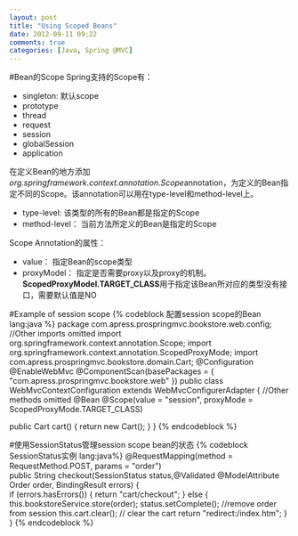 ```yaml
---
layout: post
title: "Using Scoped Beans"
date: 2012-09-11 09:22
comments: true
categories: [Java, Spring @MVC]
---
```

#Bean的Scope
Spring支持的Scope有：
*  singleton: 默认scope  
*  prototype  
*  thread  
*  request  
*  session  
*  globalSession  
*  application   
 
在定义Bean的地方添加*org.springframework.context.annotation.Scope*annotation，为定义的Bean指定不同的Scope。该annotation可以用在type-level和method-level上。  
*  type-level: 该类型的所有的Bean都是指定的Scope  
*  method-level： 当前方法所定义的Bean是指定的Scope  

Scope Annotation的属性：  
*  value： 指定Bean的scope类型  
*  proxyModel： 指定是否需要proxy以及proxy的机制。**ScopedProxyModel.TARGET_CLASS**用于指定该Bean所对应的类型没有接口，需要默认值是NO

#Example of session scope
{% codeblock 配置session scope的Bean lang:java %}
	package com.apress.prospringmvc.bookstore.web.config; 
	//Other imports omitted	import org.springframework.context.annotation.Scope;	import org.springframework.context.annotation.ScopedProxyMode;	import com.apress.prospringmvc.bookstore.domain.Cart;	@Configuration	@EnableWebMvc	@ComponentScan(basePackages = 		{ "com.apress.prospringmvc.bookstore.web" })public class WebMvcContextConfiguration extends WebMvcConfigurerAdapter {//Other methods omitted@Bean@Scope(value = "session", proxyMode = ScopedProxyMode.TARGET_CLASS) 	public Cart cart() {        return new Cart();    }}
{% endcodeblock %}  

#使用SessionStatus管理session scope bean的状态
{% codeblock SessionStatus实例 lang:java%}
	@RequestMapping(method = RequestMethod.POST, params = "order")  	 public String checkout(SessionStatus status,@Validated @ModelAttribute Order order,                           BindingResult errors) {          if (errors.hasErrors()) {            return "cart/checkout";        } else {            this.bookstoreService.store(order);            status.setComplete(); //remove order from session            this.cart.clear(); // clear the cart            return "redirect:/index.htm";		} }
{% endcodeblock %}